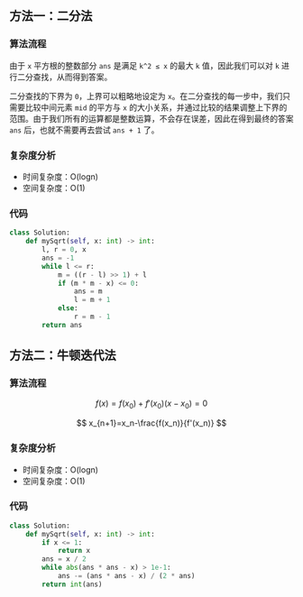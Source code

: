 
## 方法一：二分法

### 算法流程

由于 `x` 平方根的整数部分 `ans` 是满足 `k^2 ≤ x` 的最大 `k` 值，因此我们可以对 `k` 进行二分查找，从而得到答案。

二分查找的下界为 `0`，上界可以粗略地设定为 `x`。在二分查找的每一步中，我们只需要比较中间元素 `mid` 的平方与 `x` 的大小关系，并通过比较的结果调整上下界的范围。由于我们所有的运算都是整数运算，不会存在误差，因此在得到最终的答案 `ans` 后，也就不需要再去尝试 `ans + 1` 了。

### 复杂度分析

* 时间复杂度：O(logn)
* 空间复杂度：O(1)

### 代码

``` python
class Solution:
    def mySqrt(self, x: int) -> int:
        l, r = 0, x
        ans = -1
        while l <= r:
            m = ((r - l) >> 1) + l
            if (m * m - x) <= 0:
                ans = m
                l = m + 1
            else:
                r = m - 1
        return ans
```

## 方法二：牛顿迭代法

### 算法流程

$$
f(x)=f(x_0)+f'(x_0)(x-x_0)=0
$$

$$
x_{n+1}=x_n-\frac{f(x_n)}{f'(x_n)}
$$

### 复杂度分析

* 时间复杂度：O(logn)
* 空间复杂度：O(1)

### 代码

``` python
class Solution:
    def mySqrt(self, x: int) -> int:
        if x <= 1:
            return x
        ans = x / 2
        while abs(ans * ans - x) > 1e-1:
            ans -= (ans * ans - x) / (2 * ans)
        return int(ans)
```

